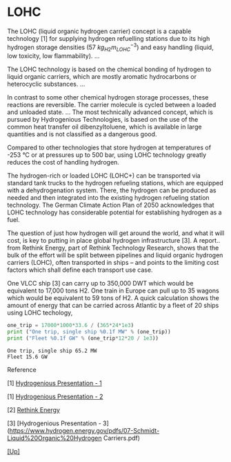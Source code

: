 # LOHC

The LOHC (liquid organic hydrogen carrier) concept is a capable
technology [1] for supplying hydrogen refuelling stations due to its
high hydrogen storage densities (57 $kg_{H2} m_{LOHC}^{-3}$) and easy
handling (liquid, low toxicity, low flammability). ...

The LOHC technology is based on the chemical bonding of hydrogen to
liquid organic carriers, which are mostly aromatic hydrocarbons or
heterocyclic substances. ...

In contrast to some other chemical hydrogen storage processes, these
reactions are reversible. The carrier molecule is cycled between a
loaded and unloaded state.  ... The most technically advanced concept,
which is pursued by Hydrogenious Technologies, is based on the use of
the common heat transfer oil dibenzyltoluene, which is available in
large quantities and is not classified as a dangerous good.

Compared to other technologies that store hydrogen at temperatures of
-253 °C or at pressures up to 500 bar, using LOHC technology greatly
reduces the cost of handling hydrogen. 

The hydrogen-rich or loaded LOHC (LOHC+) can be transported via
standard tank trucks to the hydrogen refueling stations, which are
equipped with a dehydrogenation system. There, the hydrogen can be
produced as needed and then integrated into the existing hydrogen
refueling station technology. The German Climate Action Plan of 2050
acknowledges that LOHC technology has considerable potential for
establishing hydrogen as a fuel.

The question of just how hydrogen will get around the world, and what
it will cost, is key to putting in place global hydrogen
infrastructure [3]. A report.. from Rethink Energy, part of Rethink
Technology Research, shows that the bulk of the effort will be split
between pipelines and liquid organic hydrogen carriers (LOHC), often
transported in ships – and points to the limiting cost factors which
shall define each transport use case.

One VLCC ship [3] can carry up to 350,000 DWT which would be
equivalent to 17,000 tons H2.  One train in Europe can pull up to 35
wagons which would be equivalent to 59 tons of H2. A quick calculation
shows the amount of energy that can be carried across Atlantic by a
fleet of 20 ships using LOHC techology,

```python
one_trip = 17000*1000*33.6 / (365*24*1e3)
print ("One trip, single ship %0.1f MW" % (one_trip))
print ("Fleet %0.1f GW" % (one_trip*12*20 / 1e3))
```

```text
One trip, single ship 65.2 MW
Fleet 15.6 GW
```


Reference

[1] [Hydrogenious Presentation - 1](https://www.energiewende-erlangen.de/wp-content/uploads/2018/02/0_HydrogeniousTechnologies.pdf)

[1] [Hydrogenious Presentation - 2](https://arpa-e.energy.gov/sites/default/files/Schneider_HydrogeniousTechnologies_TransportationFuels_Workshop_FINAL.pdf)

[2] [Rethink Energy](https://www.globalhydrogenreview.com/hydrogen/23092022/rethink-energy-pipelines-and-organic-carrier-ships-to-dominate-hydrogen-distribution/)

[3] [Hydrogenious Presentation - 3](https://www.hydrogen.energy.gov/pdfs/07-Schmidt-Liquid%20Organic%20Hydrogen Carriers.pdf)

[[Up]](h2-storage.html)
